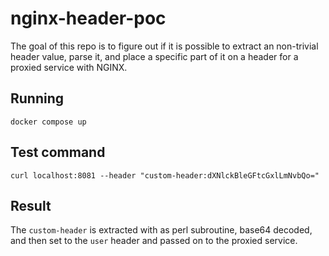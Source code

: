 # nginx-header-poc
The goal of this repo is to figure out if it is possible to extract an non-trivial header value, parse it, and place a specific part of it on a header for a proxied service with NGINX.

## Running
```
docker compose up
```

## Test command
```
curl localhost:8081 --header "custom-header:dXNlckBleGFtcGxlLmNvbQo="
```

## Result
The `custom-header` is extracted with as perl subroutine, base64 decoded, and then set to the `user` header and passed on to the proxied service.